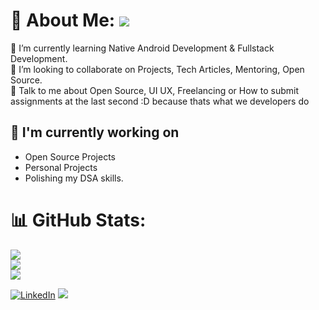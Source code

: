 # 💫 About Me: ![](https://cdn.discordapp.com/attachments/1030898960459636786/1035070079513137162/hi_1_1_1.gif)
🌱 I’m currently learning Native Android Development & Fullstack Development.<br>👯 I’m looking to collaborate on Projects, Tech Articles, Mentoring, Open Source.<br>💬  Talk to me about Open Source, UI UX, Freelancing or How to submit assignments at the last second :D because thats what we developers do<br>

## 🔭 I'm currently working on
- Open Source Projects
- Personal Projects
- Polishing my DSA skills.



# 📊 GitHub Stats:
![](https://github-readme-stats.vercel.app/api?username=neeldoshii&theme=dark&hide_border=false&include_all_commits=true&count_private=true)<br/>
![](https://github-readme-streak-stats.herokuapp.com/?user=neeldoshii&theme=dark&hide_border=false)<br/>
![](https://github-readme-stats.vercel.app/api/top-langs/?username=neeldoshii&theme=dark&hide_border=false&include_all_commits=true&count_private=true&layout=compact)


[![LinkedIn](https://img.shields.io/badge/LinkedIn-%230077B5.svg?logo=linkedin&logoColor=white)](https://linkedin.com/in/neeldoshii)
[![](https://visitcount.itsvg.in/api?id=neeldoshii&icon=0&color=0)](https://visitcount.itsvg.in)



<!-- Proudly created with GPRM ( https://gprm.itsvg.in ) -->
